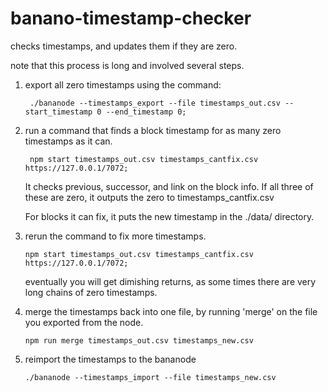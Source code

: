 # banano-timestamp-checker

checks timestamps, and updates them if they are zero.

note that this process is long and involved several steps.

1. export all zero timestamps using the command:

        ./bananode --timestamps_export --file timestamps_out.csv --start_timestamp 0 --end_timestamp 0;

2. run a command that finds a block timestamp for as many zero timestamps as it can.

        npm start timestamps_out.csv timestamps_cantfix.csv https://127.0.0.1/7072;

    It checks previous, successor, and link on the block info.
    If all three of these are zero, it outputs the zero to timestamps_cantfix.csv

    For blocks it can fix, it puts the new timestamp in the ./data/ directory.

3. rerun the command to fix more timestamps.

       npm start timestamps_out.csv timestamps_cantfix.csv https://127.0.0.1/7072;

    eventually you will get dimishing returns, as some times there are very long chains of zero timestamps.

4. merge the timestamps back into one file, by running 'merge' on the file you exported from the node.

       npm run merge timestamps_out.csv timestamps_new.csv

5. reimport the timestamps to the bananode

       ./bananode --timestamps_import --file timestamps_new.csv
